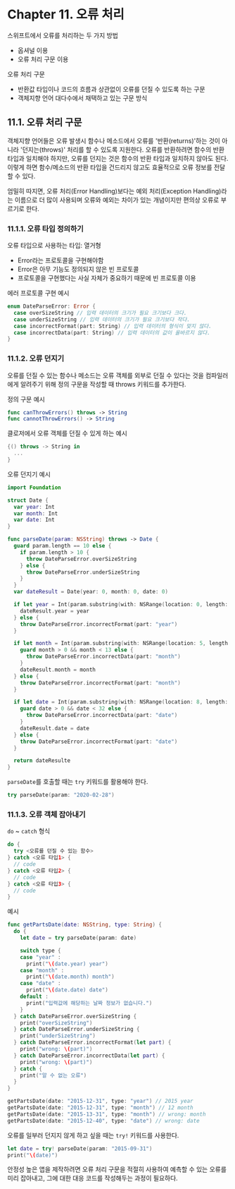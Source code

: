 # Chapter 11. 오류 처리

스위프트에서 오류를 처리하는 두 가지 방법

- 옵셔널 이용
- 오류 처리 구문 이용

오류 처리 구문

- 반환값 타입이나 코드의 흐름과 상관없이 오류를 던질 수 있도록 하는 구문
- 객체지향 언어 대다수에서 채택하고 있는 구문 방식

## 11.1. 오류 처리 구문

객체지향 언어들은 오류 발생시 함수나 메소드에서 오류를 '반환(returns)'하는 것이 아니라 '던지는(throws)' 처리를 할 수 있도록 지원한다. 오류를 반환하려면 함수의 반환 타입과 일치해야 하지만, 오류를 던지는 것은 함수의 반환 타입과 일치하지 않아도 된다. 이렇게 하면 함수/메소드의 반환 타입을 건드리지 않고도 효율적으로 오류 정보를 전달할 수 있다.

엄밀히 따지면, 오류 처리(Error Handling)보다는 예외 처리(Exception Handling)라는 이름으로 더 많이 사용되며 오류와 예외는 차이가 있는 개념이지만 편의상 오류로 부르기로 한다.

### 11.1.1. 오류 타입 정의하기

오류 타입으로 사용하는 타입: 열거형

- Error라는 프로토콜을 구현해야함
- Error은 아무 기능도 정의되지 않은 빈 프로토콜
- 프로토콜을 구현했다는 사실 자체가 중요하기 때문에 빈 프로토콜 이용

에러 프로토콜 구현 예시

```swift
enum DateParseError: Error {
  case overSizeString // 입력 데이터의 크기가 필요 크기보다 크다.
  case underSizeString // 입력 데이터의 크기가 필요 크기보다 작다.
  case incorrectFormat(part: String) // 입력 데이터의 형식이 맞지 않다.
  case incorrectData(part: String) // 입력 데이터의 값이 올바르지 않다.
}
```

### 11.1.2. 오류 던지기

오류를 던질 수 있는 함수나 메소드는 오류 객체를 외부로 던질 수 있다는 것을 컴파일러에게 알려주기 위해 정의 구문을 작성할 때 throws 키워드를 추가한다.

정의 구문 예시

```swift
func canThrowErrors() throws -> String
func cannotThrowErrors() -> String
```

클로저에서 오류 객체를 던질 수 있게 하는 예시

```swift
{() throws -> String in
  ...
}
```

오류 던지기 예시

```swift
import Foundation

struct Date {
  var year: Int
  var month: Int
  var date: Int
}

func parseDate(param: NSString) throws -> Date {
  guard param.length == 10 else {
    if param.length > 10 {
      throw DateParseError.overSizeString
    } else {
      throw DateParseError.underSizeString
    }
  }
  var dateResult = Date(year: 0, month: 0, date: 0)

  if let year = Int(param.substring(with: NSRange(location: 0, length: 4))) {
    dateResult.year = year
  } else {
    throw DateParseError.incorrectFormat(part: "year")
  }

  if let month = Int(param.substring(with: NSRange(location: 5, length: 2))) {
    guard month > 0 && month < 13 else {
      throw DateParseError.incorrectData(part: "month")
    }
    dateResult.month = month
  } else {
    throw DateParseError.incorrectFormat(part: "month")
  }

  if let date = Int(param.substring(with: NSRange(location: 8, length: 2))) {
    guard date > 0 && date < 32 else {
      throw DateParseError.incorrectData(part: "date")
    }
    dateResult.date = date
  } else {
    throw DateParseError.incorrectFormat(part: "date")
  }

  return dateResulte
}
```

`parseDate`를 호출할 때는 `try` 키워드를 활용해야 한다.

```swift
try parseDate(param: "2020-02-28")
```

### 11.1.3. 오류 객체 잡아내기

`do` ~ `catch` 형식

```swift
do {
  try <오류를 던질 수 있는 함수>
} catch <오류 타입1> {
  // code
} catch <오류 타입2> {
  // code
} catch <오류 타입3> {
  // code
}
```

예시

```swift
func getPartsDate(date: NSString, type: String) {
  do {
    let date = try parseDate(param: date)

    switch type {
    case "year" :
      print("\(date.year) year")
    case "month" :
      print("\(date.month) month")
    case "date" :
      print("\(date.date) date")
    default :
      print("입력값에 해당하는 날짜 정보가 없습니다.")
    }
  } catch DateParseError.overSizeString {
    print("overSizeString")
  } catch DateParseError.underSizeString {
    print("underSizeString")
  } catch DateParseError.incorrectFormat(let part) {
    print("wrong: \(part)")
  } catch DateParseError.incorrectData(let part) {
    print("wrong: \(part)")
  } catch {
    print("알 수 없는 오류")
  }
}

getPartsDate(date: "2015-12-31", type: "year") // 2015 year
getPartsDate(date: "2015-12-31", type: "month") // 12 month
getPartsDate(date: "2015-13-31", type: "month") // wrong: month
getPartsDate(date: "2015-12-40", type: "date") // wrong: date
```

오류를 일부러 던지지 않게 하고 싶을 때는 `try!` 키워드를 사용한다.

```swift
let date = try! parseDate(param: "2015-09-31")
print("\(date)")
```

안정성 높은 앱을 제작하려면 오류 처리 구문을 적절히 사용하여 예측할 수 있는 오류를 미리 잡아내고, 그에 대한 대응 코드를 작성해두는 과정이 필요하다.
